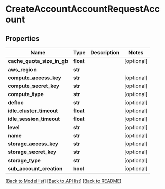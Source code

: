# CreateAccountAccountRequestAccount

## Properties
Name | Type | Description | Notes
------------ | ------------- | ------------- | -------------
**cache_quota_size_in_gb** | **float** |  | [optional] 
**aws_region** | **str** |  | 
**compute_access_key** | **str** |  | [optional] 
**compute_secret_key** | **str** |  | [optional] 
**compute_type** | **str** |  | [optional] 
**defloc** | **str** |  | [optional] 
**idle_cluster_timeout** | **float** |  | [optional] 
**idle_session_timeout** | **float** |  | [optional] 
**level** | **str** |  | [optional] 
**name** | **str** |  | [optional] 
**storage_access_key** | **str** |  | [optional] 
**storage_secret_key** | **str** |  | [optional] 
**storage_type** | **str** |  | [optional] 
**sub_account_creation** | **bool** |  | [optional] 

[[Back to Model list]](../README.md#documentation-for-models) [[Back to API list]](../README.md#documentation-for-api-endpoints) [[Back to README]](../README.md)


